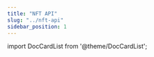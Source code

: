 ```yaml
---
title: "NFT API"
slug: "../nft-api"
sidebar_position: 1
---
```


import DocCardList from '@theme/DocCardList';

<DocCardList />  